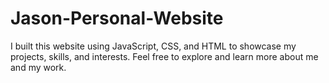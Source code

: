 # Jason-Personal-Website
I built this website using JavaScript, CSS, and HTML to showcase my projects, skills, and interests. Feel free to explore and learn more about me and my work.
